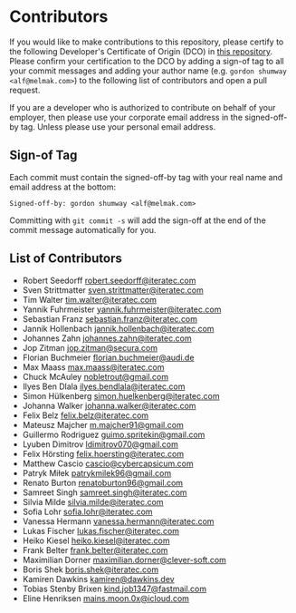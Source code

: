 <!--
SPDX-FileCopyrightText: the secureCodeBox authors

SPDX-License-Identifier: Apache-2.0
-->

# Contributors

If you would like to make contributions to this repository, please certify to the following Developer's Certificate of Origin (DCO) in [this repository](DCO). Please confirm your certification to the DCO by adding a sign-of tag to all your commit messages and adding your author name (e.g. `gordon shumway <alf@melmak.com>`) to the following list of contributors and open a pull request.

If you are a developer who is authorized to contribute on behalf of your employer, then please use your corporate email address in the signed-off-by tag. Unless please use your personal email address.

## Sign-of Tag

Each commit must contain the signed-off-by tag with your real name and email address at the bottom:

```text
Signed-off-by: gordon shumway <alf@melmak.com>
```

Committing with `git commit -s` will add the sign-off at the end of the commit message automatically for you.

## List of Contributors

- Robert Seedorff <robert.seedorff@iteratec.com>
- Sven Strittmatter <sven.strittmatter@iteratec.com>
- Tim Walter <tim.walter@iteratec.com>
- Yannik Fuhrmeister <yannik.fuhrmeister@iteratec.com>
- Sebastian Franz <sebastian.franz@iteratec.com>
- Jannik Hollenbach <jannik.hollenbach@iteratec.com>
- Johannes Zahn <johannes.zahn@iteratec.com>
- Jop Zitman <jop.zitman@secura.com>
- Florian Buchmeier <florian.buchmeier@audi.de>
- Max Maass <max.maass@iteratec.com>
- Chuck McAuley <nobletrout@gmail.com>
- Ilyes Ben Dlala <ilyes.bendlala@iteratec.com>
- Simon Hülkenberg <simon.huelkenberg@iteratec.com>
- Johanna Walker <johanna.walker@iteratec.com>
- Felix Belz <felix.belz@iteratec.com>
- Mateusz Majcher <m.majcher91@gmail.com>
- Guillermo Rodriguez <guimo.spritekin@gmail.com>
- Lyuben Dimitrov <ldimitrov070@gmail.com>
- Felix Hörsting <felix.hoersting@iteratec.com>
- Matthew Cascio <cascio@cybercapsicum.com>
- Patryk Miłek <patrykmilek96@gmail.com>
- Renato Burton <renatoburton96@gmail.com>
- Samreet Singh <samreet.singh@iteratec.com>
- Silvia Milde <silvia.milde@iteratec.com>
- Sofia Lohr <sofia.lohr@iteratec.com>
- Vanessa Hermann <vanessa.hermann@iteratec.com>
- Lukas Fischer <lukas.fischer@iteratec.com>
- Heiko Kiesel <heiko.kiesel@iteratec.com>
- Frank Belter <frank.belter@iteratec.com>
- Maximilian Dorner <maximilian.dorner@clever-soft.com>
- Boris Shek <boris.shek@iteratec.com>
- Kamiren Dawkins <kamiren@dawkins.dev>
- Tobias Stenby Brixen <kind.job1347@fastmail.com>
- Eline Henriksen <mains.moon.0x@icloud.com>
